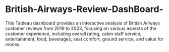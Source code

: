 # British-Airways-Review-DashBoard-
This Tableau dashboard provides an interactive analysis of British Airways customer reviews from 2016 to 2023, focusing on various aspects of the customer experience, including overall rating, cabin staff service, entertainment, food, beverages, seat comfort, ground service, and value for money.
